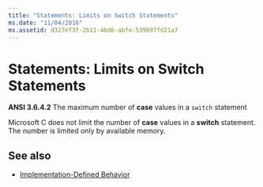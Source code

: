 ```yaml
---
title: "Statements: Limits on Switch Statements"
ms.date: "11/04/2016"
ms.assetid: d327ef3f-2b11-4bd6-abfe-539697fd21a7
---
```

# Statements: Limits on Switch Statements

**ANSI 3.6.4.2** The maximum number of **case** values in a `switch` statement

Microsoft C does not limit the number of **case** values in a **switch** statement. The number is limited only by available memory.

## See also

- [Implementation-Defined Behavior](../c-language/implementation-defined-behavior.md)

